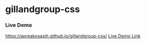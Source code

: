 # gillandgroup-css

### Live Demo
https://apreakosasih.github.io/gillandgroup-css/
<a href="https://apreakosasih.github.io/gillandgroup-css/" target="blank">Live Demo Link</a>
